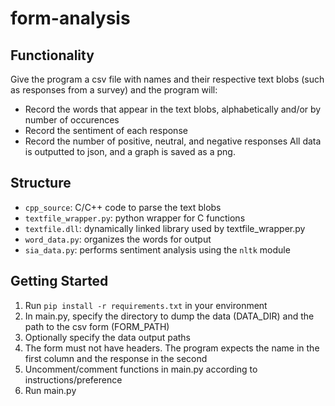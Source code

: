 # form-analysis
## Functionality
Give the program a csv file with names and their respective text blobs (such as responses from a survey) and the program will:
- Record the words that appear in the text blobs, alphabetically and/or by number of occurences
- Record the sentiment of each response
- Record the number of positive, neutral, and negative responses
All data is outputted to json, and a graph is saved as a png.
## Structure
- ```cpp_source```: C/C++ code to parse the text blobs 
- ```textfile_wrapper.py```: python wrapper for C functions
- ```textfile.dll```: dynamically linked library used by textfile_wrapper.py
- ```word_data.py```: organizes the words for output
- ```sia_data.py```: performs sentiment analysis using the ```nltk``` module
## Getting Started
1. Run ```pip install -r requirements.txt``` in your environment
2. In main.py, specify the directory to dump the data (DATA_DIR) and the path to the csv form (FORM_PATH)
3. Optionally specify the data output paths
4. The form must not have headers. The program expects the name in the first column and the response in the second
5. Uncomment/comment functions in main.py according to instructions/preference
6. Run main.py
